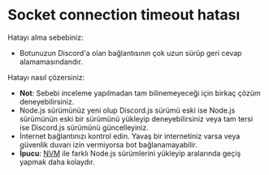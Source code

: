 # Socket connection timeout hatası

Hatayı alma sebebiniz:

- Botunuzun Discord'a olan bağlantısının çok uzun sürüp geri cevap alamamasındandır.

Hatayı nasıl çözersiniz:

- **Not**: Sebebi inceleme yapılmadan tam bilinemeyeceği için birkaç çözüm deneyebilirsiniz.
- Node.js sürümünüz yeni olup Discord.js sürümü eski ise Node.js sürümünün eski bir sürümünü yükleyip deneyebilirsiniz veya tam tersi ise Discord.js sürümünü güncelleyiniz.
- İnternet bağlantınızı kontrol edin. Yavaş bir internetiniz varsa veya güvenlik duvarı izin vermiyorsa bot bağlanamayabilir.
- **İpucu**: [NVM](./nodeVersionUpgrade.md) ile farklı Node.js sürümlerini yükleyip aralarında geçiş yapmak daha kolaydır.
